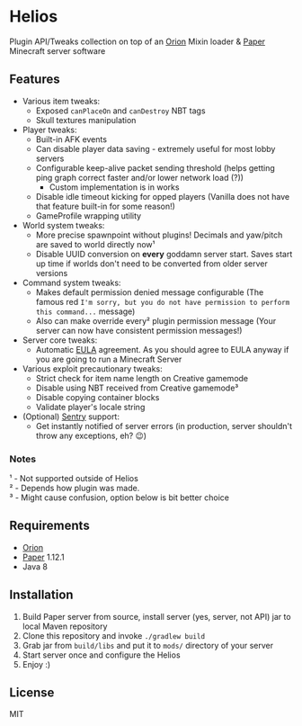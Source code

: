 # Helios

Plugin API/Tweaks collection on top of an [Orion](https://github.com/OrionMinecraft/Orion) Mixin loader &
[Paper](https://github.com/PaperMC/Paper) Minecraft server software

## Features
- Various item tweaks:
    - Exposed `canPlaceOn` and `canDestroy` NBT tags
    - Skull textures manipulation
- Player tweaks:
    - Built-in AFK events
    - Can disable player data saving - extremely useful for most lobby servers
    - Configurable keep-alive packet sending threshold (helps getting ping graph correct faster and/or lower network load (?))
        - Custom implementation is in works
    - Disable idle timeout kicking for opped players (Vanilla does not have that feature built-in for some reason!)
    - GameProfile wrapping utility
- World system tweaks:
    - More precise spawnpoint without plugins! Decimals and yaw/pitch are saved to world directly now¹
    - Disable UUID conversion on **every** goddamn server start. Saves start up time if worlds don't need to be converted
    from older server versions
- Command system tweaks:
    - Makes default permission denied message configurable (The famous red `I'm sorry, but you do not have permission to
    perform this command...` message)
    - Also can make override every² plugin permission message (Your server can now have consistent
    permission messages!)
- Server core tweaks:
    - Automatic [EULA](https://account.mojang.com/documents/minecraft_eula) agreement. As you should agree to EULA 
    anyway if you are going to run a Minecraft Server
- Various exploit precautionary tweaks:
    - Strict check for item name length on Creative gamemode
    - Disable using NBT received from Creative gamemode³
    - Disable copying container blocks
    - Validate player's locale string
- (Optional) [Sentry](https://sentry.io) support:
    - Get instantly notified of server errors (in production, server shouldn't throw any exceptions, eh? :wink:)

### Notes
¹ - Not supported outside of Helios  
² - Depends how plugin was made.  
³ - Might cause confusion, option below is bit better choice

## Requirements
- [Orion](https://github.com/OrionMinecraft/Orion)
- [Paper](https://github.com/PaperMC/Paper) 1.12.1
- Java 8

## Installation
1) Build Paper server from source, install server (yes, server, not API) jar to local Maven repository
2) Clone this repository and invoke `./gradlew build`
3) Grab jar from `build/libs` and put it to `mods/` directory of your server
4) Start server once and configure the Helios
5) Enjoy :)

## License
MIT